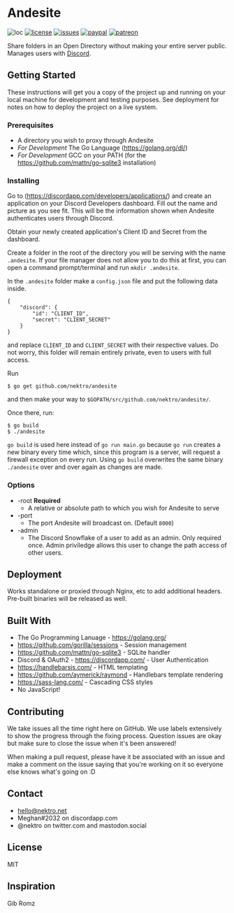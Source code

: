 # Andesite
![loc](https://tokei.rs/b1/github/nektro/andesite)
[![license](https://img.shields.io/github/license/nektro/andesite.svg)](https://github.com/nektro/andesite/blob/master/LICENSE)
[![issues](https://img.shields.io/github/issues/nektro/andesite.svg)](https://github.com/nektro/andesite/issues)
[![paypal](https://img.shields.io/badge/donate-paypal-blue.svg?logo=paypal)](https://www.paypal.me/nektro)
[![patreon](https://img.shields.io/badge/donate-patreon-orange.svg?logo=patreon)](https://www.patreon.com/nektro)

Share folders in an Open Directory without making your entire server public. Manages users with [Discord](https://discordapp.com/).

## Getting Started
These instructions will get you a copy of the project up and running on your local machine for development and testing purposes. See deployment for notes on how to deploy the project on a live system.

### Prerequisites
- A directory you wish to proxy through Andesite
- *For Development* The Go Language (https://golang.org/dl/)
- *For Development* GCC on your PATH (for the https://github.com/mattn/go-sqlite3 installation)

### Installing
Go to (https://discordapp.com/developers/applications/) and create an application on your Discord Developers dashboard. Fill out the name and picture as you see fit. This will be the information shown when Andesite authenticates users through Discord.

Obtain your newly created application's Client ID and Secret from the dashboard.

Create a folder in the root of the directory you will be serving with the name `.andesite`. If your file manager does not allow you to do this at first, you can open a command prompt/terminal and run `mkdir .andesite`.

In the `.andesite` folder make a `config.json` file and put the following data inside.
```
{
    "discord": {
        "id": "CLIENT_ID",
        "secret": "CLIENT_SECRET"
    }
}
```
and replace `CLIENT_ID` and `CLIENT_SECRET` with their respective values. Do not worry, this folder will remain entirely private, even to users with full access.

Run
```
$ go get github.com/nektro/andesite
```
and then make your way to `$GOPATH/src/github.com/nektro/andesite/`.

Once there, run:
```
$ go build
$ ./andesite
```

`go build` is used here instead of `go run main.go` because `go run` creates a new binary every time which, since this program is a server, will request a firewall exception on every run. Using `go build` overwrites the same binary `./andesite` over and over again as changes are made.

### Options
- -root **Required**
    - A relative or absolute path to which you wish for Andesite to serve
- -port
    - The port Andesite will broadcast on. (Default `8000`)
- -admin
    - The Discord Snowflake of a user to add as an admin. Only required once. Admin priviledge allows this user to change the path access of other users.

## Deployment
Works standalone or proxied through Nginx, etc to add additional headers. Pre-built binaries will be released as well.

## Built With
- The Go Programming Lanuage - https://golang.org/
- https://github.com/gorilla/sessions - Session management
- https://github.com/mattn/go-sqlite3 - SQLite handler
- Discord & OAuth2 - https://discordapp.com/ - User Authentication
- https://handlebarsjs.com/ - HTML templating
- https://github.com/aymerick/raymond - Handlebars template rendering
- https://sass-lang.com/ - Cascading CSS styles
- No JavaScript!

## Contributing
We take issues all the time right here on GitHub. We use labels extensively to show the progress through the fixing process. Question issues are okay but make sure to close the issue when it's been answered!

When making a pull request, please have it be associated with an issue and make a comment on the issue saying that you're working on it so everyone else knows what's going on :D

## Contact
- hello@nektro.net
- Meghan#2032 on discordapp.com
- @nektro on twitter.com and mastodon.social

## License
MIT

## Inspiration
Gib Romz
